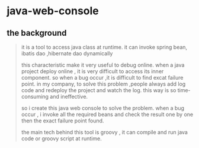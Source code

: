 java-web-console
================


the background
--------------

>it is a tool to  access java class at runtime.
>it can invoke spring bean, ibatis dao ,hibernate dao dynamically
>
>this characteristic make it very useful to debug online.
>when a java project deploy online , it is very difficult to access its inner component.
>so when a bug occur ,it is difficult to find excat failure point.
>in my company, to solve this problem ,people always add log code and redeploy the project and watch the log.
>this way is so time-consuming and ineffective.
>
>so i create this java web console to solve the problem.
>when a bug occur , i invoke all the required beans and check the result one by one 
>then the exact failure point found.
>
>
>the main tech behind this tool is groovy , it can compile and  run java code or groovy script at runtime.



